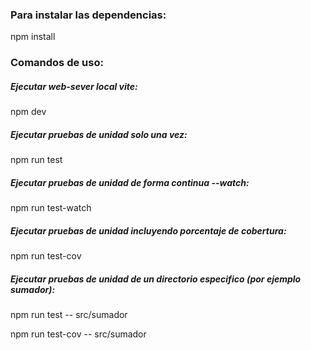 ### Para instalar las dependencias:

npm install

### Comandos de uso:

##### Ejecutar web-sever local vite:
npm dev

##### Ejecutar pruebas de unidad solo una vez:
npm run test

##### Ejecutar pruebas de unidad de forma continua --watch:
npm run test-watch

##### Ejecutar pruebas de unidad incluyendo porcentaje de cobertura:
npm run test-cov 

##### Ejecutar pruebas de unidad de un directorio especifico (por ejemplo sumador):
npm run test -- src/sumador

npm run test-cov -- src/sumador

